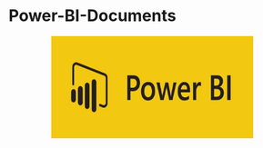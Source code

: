 # Power-BI-Documents
<p align="center"> <img src="https://github.com/debamitr1012/Power-BI-Documents/blob/main/powerbilogo.png" width="355" height="180"/> </p>
